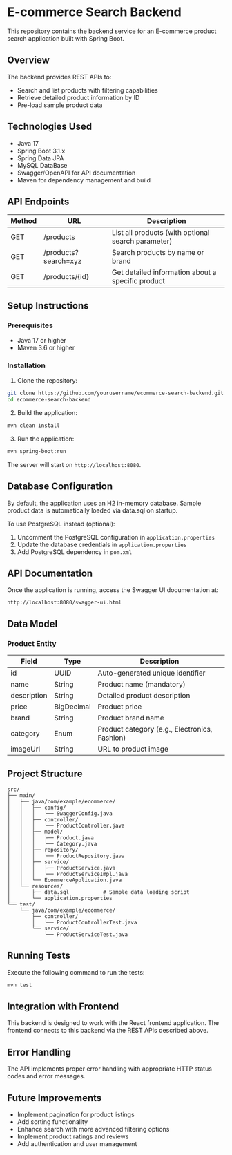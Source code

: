 # E-commerce Search Backend

This repository contains the backend service for an E-commerce product search application built with Spring Boot.

## Overview

The backend provides REST APIs to:
- Search and list products with filtering capabilities
- Retrieve detailed product information by ID
- Pre-load sample product data

## Technologies Used

- Java 17
- Spring Boot 3.1.x
- Spring Data JPA
- MySQL DataBase
- Swagger/OpenAPI for API documentation
- Maven for dependency management and build

## API Endpoints

| Method | URL                  | Description                                      |
|--------|----------------------|--------------------------------------------------|
| GET    | /products            | List all products (with optional search parameter)|
| GET    | /products?search=xyz | Search products by name or brand                 |
| GET    | /products/{id}       | Get detailed information about a specific product|

## Setup Instructions

### Prerequisites

- Java 17 or higher
- Maven 3.6 or higher

### Installation

1. Clone the repository:
```bash
git clone https://github.com/yourusername/ecommerce-search-backend.git
cd ecommerce-search-backend
```

2. Build the application:
```bash
mvn clean install
```

3. Run the application:
```bash
mvn spring-boot:run
```

The server will start on `http://localhost:8080`.

## Database Configuration

By default, the application uses an H2 in-memory database. Sample product data is automatically loaded via data.sql on startup.

To use PostgreSQL instead (optional):

1. Uncomment the PostgreSQL configuration in `application.properties`
2. Update the database credentials in `application.properties`
3. Add PostgreSQL dependency in `pom.xml`

## API Documentation

Once the application is running, access the Swagger UI documentation at:
```
http://localhost:8080/swagger-ui.html
```

## Data Model

### Product Entity

| Field       | Type        | Description                                 |
|-------------|-------------|---------------------------------------------|
| id          | UUID        | Auto-generated unique identifier            |
| name        | String      | Product name (mandatory)                    |
| description | String      | Detailed product description                |
| price       | BigDecimal  | Product price                               |
| brand       | String      | Product brand name                          |
| category    | Enum        | Product category (e.g., Electronics, Fashion)|
| imageUrl    | String      | URL to product image                        |

## Project Structure

```
src/
├── main/
│   ├── java/com/example/ecommerce/
│   │   ├── config/
│   │   │   └── SwaggerConfig.java
│   │   ├── controller/
│   │   │   └── ProductController.java
│   │   ├── model/
│   │   │   ├── Product.java
│   │   │   └── Category.java
│   │   ├── repository/
│   │   │   └── ProductRepository.java
│   │   ├── service/
│   │   │   ├── ProductService.java
│   │   │   └── ProductServiceImpl.java
│   │   └── EcommerceApplication.java
│   └── resources/
│       ├── data.sql           # Sample data loading script
│       └── application.properties
└── test/
    └── java/com/example/ecommerce/
        ├── controller/
        │   └── ProductControllerTest.java
        └── service/
            └── ProductServiceTest.java
```

## Running Tests

Execute the following command to run the tests:

```bash
mvn test
```

## Integration with Frontend

This backend is designed to work with the React frontend application. The frontend connects to this backend via the REST APIs described above.

## Error Handling

The API implements proper error handling with appropriate HTTP status codes and error messages.

## Future Improvements

- Implement pagination for product listings
- Add sorting functionality
- Enhance search with more advanced filtering options
- Implement product ratings and reviews
- Add authentication and user management

